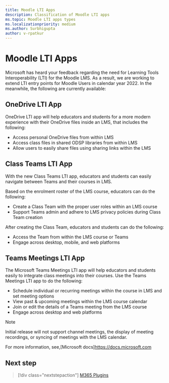 ```yaml
---
title: Moodle LTI Apps
description: Classification of Moodle LTI apps
ms.topic: Moodle LTI apps types
ms.localizationpriority: medium
ms.author: Surbhigupta
author: v-rpatkur
---
```


# Moodle LTI Apps

Microsoft has heard your feedback regarding the need for Learning Tools Interoperability (LTI) for the Moodle LMS. As a result, we are working to extend LTI entry points for Moodle Users in calendar year 2022. In the meanwhile, the following are currently available:

## OneDrive LTI App

OneDrive LTI app will help educators and students for a more modern experience with their OneDrive files inside an LMS, that includes the following:

* Access personal OneDrive files from within LMS
* Access class files in shared ODSP libraries from within LMS
* Allow users to easily share files using sharing links within the LMS

## Class Teams LTI App

With the new Class Teams LTI app, educators and students can easily navigate between Teams and their courses in LMS. 

Based on the enrolment roster of the LMS course, educators can do the following:
 
* Create a Class Team with the proper user roles within an LMS course
* Support Teams admin and adhere to LMS privacy policies during Class Team creation

After creating the Class Team, educators and students can do the following:
* Access the Team from within the LMS course or Teams
* Engage across desktop, mobile, and web platforms 

## Teams Meetings LTI App

The Microsoft Teams Meetings LTI app will help educators and students easily to integrate class meetings into their courses. Use the Teams Meetings LTI app to do the following:

* Schedule individual or recurring meetings within the course in LMS and set meeting options 
* View past & upcoming meetings within the LMS course calendar
* Join or edit the details of a Teams meeting from the LMS course
* Engage across desktop and web platforms

> [!NOTE]
> Initial release will not support channel meetings, the display of meeting recordings, or syncing of meetings with the LMS calendar.

For more information, see,[Microsoft docs]https://docs.microsoft.com

## Next step

> [!div class="nextstepaction"]
> [M365 Plugins](/teamblog)

